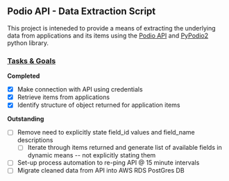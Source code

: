 ## Podio API - Data Extraction Script
This project is inteneded to provide a means of extracting the underlying data from applications and its items using the [Podio API](https://developers.podio.com/) and [PyPodio2](https://github.com/podio/podio-pyc) python library. 


### <ins> Tasks & Goals </ins>
**Completed** 
- [x] Make connection with API using credentials
- [x] Retrieve items from applications
- [x] Identify structure of object returned for application items

**Outstanding**
- [ ] Remove need to explicitly state field_id values and field_name descriptions
  - [ ] Iterate through items returned and generate list of available fields in dynamic means -- not explicitly stating them
- [ ] Set-up process automation to re-ping API @ 15 minute intervals
- [ ] Migrate cleaned data from API into AWS RDS PostGres DB
